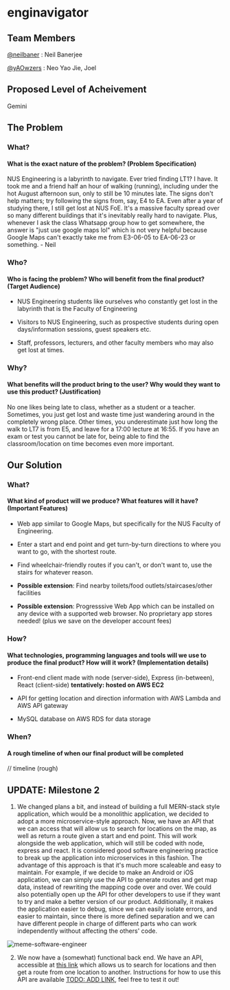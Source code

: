 # enginavigator
 
 ## Team Members

 [@neilbaner](https://github.com/neilbaner) : Neil Banerjee

 [@yAOwzers](https://github.com/yAOwzers) : Neo Yao Jie, Joel

 ## Proposed Level of Acheivement 

 Gemini

 ## The Problem

 ### What?

 #### What is the exact nature of the problem? (Problem Specification)

NUS Engineering is a labyrinth to navigate. Ever tried finding LT1? I have. It took me and a friend half an hour of walking (running), including under the hot August afternoon sun, only to still be 10 minutes late. The signs don't help matters; try following the signs from, say, E4 to EA. Even after a year of studying there, I still get lost at NUS FoE. It's a massive faculty spread over so many different buildings that it's inevitably really hard to navigate. Plus, whenever I ask the class Whatsapp group how to get somewhere, the answer is "just use google maps lol" which is not very helpful because Google Maps can't exactly take me from E3-06-05 to EA-06-23 or something. - Neil

 ### Who?

 #### Who is facing the problem? Who will benefit from the final product? (Target Audience) 

* NUS Engineering students like ourselves who constantly get lost in the labyrinth that is the Faculty of Engineering

* Visitors to NUS Engineering, such as prospective students during open days/information sessions, guest speakers etc.

* Staff, professors, lecturers, and other faculty members who may also get lost at times. 

 ### Why?

 #### What benefits will the product bring to the user? Why would they want to use this product? (Justification)

No one likes being late to class, whether as a student or a teacher. Sometimes, you just get lost and waste time just wandering around in the completely wrong place. Other times, you underestimate just how long the walk to LT7 is from E5, and leave for a 17:00 lecture at 16:55. If you have an exam or test you cannot be late for, being able to find the classroom/location on time becomes even more important. 


 ## Our Solution

 ### What?

 #### What kind of product will we produce? What features will it have? (Important Features)

* Web app similar to Google Maps, but specifically for the NUS Faculty of Engineering. 

* Enter a start and end point and get turn-by-turn directions to where you want to go, with the shortest route.

* Find wheelchair-friendly routes if you can't, or don't want to, use the stairs for whatever reason. 

* **Possible extension**: Find nearby toilets/food outlets/staircases/other facilities

* **Possible extension**: Progresssive Web App which can be installed on any device with a supported web browser. No proprietary app stores needed! (plus we save on the developer account fees)

 ### How?

 #### What technologies, programming languages and tools will we use to produce the final product? How will it work? (Implementation details) 

* Front-end client made with node (server-side), Express (in-between), React (client-side) **tentatively: hosted on AWS EC2**

* API for getting location and direction information with AWS Lambda and AWS API gateway

* MySQL database on AWS RDS for data storage

 ### When?

 #### A rough timeline of when our final product will be completed

 // timeline (rough)

## UPDATE: Milestone 2

1. We changed plans a bit, and instead of building a full MERN-stack style application, which would be a monolithic application, we decided to adopt a more microservice-style approach. Now, we have an API that we can access that will allow us to search for locations on the map, as well as return a route given a start and end point. This will work alongside the web application, which will still be coded with node, express and react. It is considered good software engineering practice to break up the application into microservices in this fashion. The advantage of this approach is that it's much more scaleable and easy to maintain. For example, if we decide to make an Android or iOS application, we can simply use the API to generate routes and get map data, instead of rewriting the mapping code over and over. We could also potentially open up the API for other developers to use if they want to try and make a better version of our product. Additionally, it makes the application easier to debug, since we can easily isolate errors, and easier to maintain, since there is more defined separation and we can have different people in charge of different parts who can work independently without affecting the others' code. 

![meme-software-engineer](https://github.com/NeilBaner/enginavigator/blob/master/meme-2.jpg)

2. We now have a (somewhat) functional back end. We have an API, accessible at [this link](https://0997tcpnme.execute-api.us-east-1.amazonaws.com/testing/) which allows us to search for locations and then get a route from one location to another. Instructions for how to use this API are available [TODO: ADD LINK](https://github.com/neilbaner/enginavigator/meme-2.jpg), feel free to test it out!
